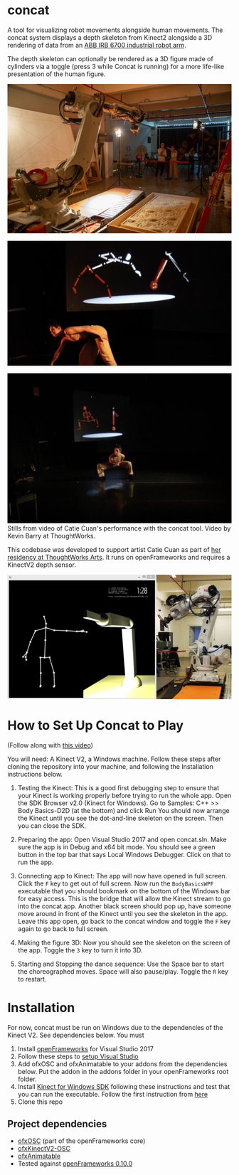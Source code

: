 concat
======
A tool for visualizing robot movements alongside human movements. The concat system displays a depth skeleton from Kinect2 alongside a 3D rendering of data from an [ABB IRB 6700 industrial robot arm](https://new.abb.com/products/robotics/industrial-robots/irb-6700).

The depth skeleton can optionally be rendered as a 3D figure made of cylinders via a toggle (press 3 while Concat is running) for a more life-like presentation of the human figure.

![The team working with the robot arm](images/team.jpg)

![Catie Cuan performing with the concat tool. Still from video by Kevin Barry](images/catie_3.jpg)

![Still from video by Kevin Barry](images/catie_2.jpg)
Stills from video of Catie Cuan's performance with the concat tool. Video by Kevin Barry at ThoughtWorks.

This codebase was developed to support artist Catie Cuan as part of [her residency at ThoughtWorks Arts](https://thoughtworksarts.io/bio/catie-cuan/). It runs on openFrameworks and requires a KinectV2 depth sensor.

![A shot of concat running](images/screengrab.jpg)

How to Set Up Concat to Play
=====
(Follow along with [this video](https://drive.google.com/file/d/1-pJ_z9HBJzf5vsvlahhrdF4FM1YstrKs/view?usp=sharing))

You will need: A Kinect V2, a Windows machine. Follow these steps after cloning the repository into your machine, and following the Installation instructions below. 

1. Testing the Kinect: This is a good first debugging step to ensure that your Kinect is working properly before trying to run the whole app. Open the SDK Browser v2.0 (Kinect for Windows).
Go to Samples: C++ >> Body Basics-D2D (at the bottom) and click Run
You should now arrange the Kinect until you see the dot-and-line skeleton on the screen. Then you can close the SDK.

1. Preparing the app:  Open Visual Studio 2017 and open concat.sln.
Make sure the app is in Debug and x64 bit mode. You should see a green button in the top bar that says Local Windows Debugger. Click on that to run the app.

1. Connecting app to Kinect: The app will now have opened in full screen. 
Click the `F` key to get out of full screen.
Now run the `BodyBasicsWPF` executable that you should  bookmark on the bottom of the Windows bar for easy access. This is the bridge that will allow the Kinect stream to go into the concat app. Another black screen should pop up, have someone move around in front of the Kinect until you see the skeleton in the app. 
Leave this app open, go back to the concat window and toggle the `F` key again to go back to full screen.

1. Making the figure 3D: Now you should see the skeleton on the screen of the app. Toggle the `3` key to turn it into 3D.
 
1. Starting and Stopping the dance sequence: Use the Space bar to start the choreographed moves. Space will also pause/play. 
Toggle the `R` key to restart.

Installation
=====
For now, concat must be run on Windows due to the dependencies of the Kinect V2. See dependencies below. You must

1. Install [openFrameworks](https://openframeworks.cc/download/) for Visual Studio 2017
1. Follow these steps to [setup Visual Studio](https://openframeworks.cc/setup/vs/) 
1. Add ofxOSC and ofxAnimatable to your addons from the dependencies below. Put the addon in the addons folder in your openFrameworks root folder.
1. Install [Kinect for Windows SDK](https://github.com/microcosm/KinectV2-OSC) following these instructions and test that you can run the executable. Follow the first instruction from [here](https://github.com/microcosm/ofxKinectV2-OSC) 
1. Clone this repo 

Project dependencies
--------------------
- [ofxOSC](https://github.com/openframeworks/openFrameworks/tree/master/addons/ofxOsc) (part of the openFrameworks core)
- [ofxKinectV2-OSC](https://github.com/microcosm/ofxKinectV2-OSC/commit/3d9bce120262f006cc11ae834c0cb22e510c1de3)
- [ofxAnimatable](https://github.com/armadillu/ofxAnimatable/commit/2fdb0773911525171dc7f782e855472bbf1bb1f2)
- Tested against [openFrameworks 0.10.0](http://openframeworks.cc/download/)

